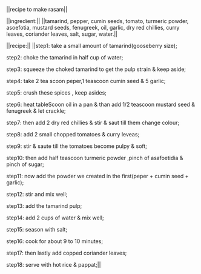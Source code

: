 ||recipe to make rasam||

||ingredient:||
||tamarind,
pepper,
cumin seeds,
tomato,
turmeric powder,
asoefotia,
mustard seeds,
fenugreek,
oil,
garlic,
dry red chillies,
curry leaves,
coriander leaves,
salt,
sugar,
water.||

||recipe:||
||step1: take a small amount of tamarind(gooseberry size);

step2: choke the tamarind in half cup of water;

step3: squeeze the choked tamarind to get the pulp strain & keep aside;

step4: take 2 tea scoon peper,1 teascoon cumin seed & 5 garlic;

step5: crush these spices , keep asides;

step6: heat tableScoon oil in a pan & than add 1/2 teascoon mustard seed & fenugreek & let crackle;

step7: then add 2 dry red chillies & stir & saut till them change colour;

step8: add 2 small chopped tomatoes & curry leveas;

step9: stir & saute till the tomatoes become pulpy & soft;

step10: then add half teascoon turmeric powder ,pinch of asafoetidia & pinch of sugar;

step11: now add the powder we created in the first(peper + cumin seed + garlic);

step12: stir and mix well;

step13: add the tamarind pulp;

step14: add 2 cups of water & mix well;

step15: season with salt;

step16: cook for about 9 to 10 minutes;

step17: then lastly add copped coriander leaves;

step18: serve with hot rice & pappat;||
